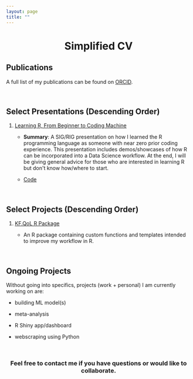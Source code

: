```yaml
---
layout: page
title: ""
---
```


<h1 align="center">
    Simplified CV
</h1>

## Publications

A full list of my publications can be found on [ORCID](https://orcid.org/0000-0002-9154-6599).

<br>

## Select Presentations (Descending Order)

1. [Learning R, From Beginner to Coding Machine](https://kf-rjourney.netlify.app/)

    + **Summary**: A SIG/RIG presentation on how I learned the R programming language as someone with near zero prior coding experience. This presentation includes demos/showcases of how R can be incorporated into a Data Science workflow. At the end, I will be giving general advice for those who are interested in learning R but don't know how/where to start.
    
    + [Code](https://github.com/kenf1/RIG_Presentation)

<br>

## Select Projects (Descending Order)

1. [KF.QoL R Package](https://github.com/kenf1/KF.QoL)

    + An R package containing custom functions and templates intended to improve my workflow in R.

<br>

## Ongoing Projects

Without going into specifics, projects (work + personal) I am currently working on are:

+ building ML model(s)

+ meta-analysis

+ R Shiny app/dashboard

+ webscraping using Python

<br>

<h3 align="center">
    <strong>Feel free to contact me if you have questions or would like to collaborate.</strong>
</h3>